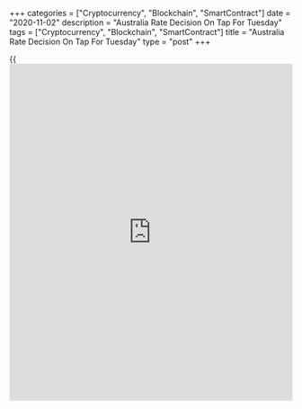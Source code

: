 +++
categories = ["Cryptocurrency", "Blockchain", "SmartContract"]
date = "2020-11-02"
description = "Australia Rate Decision On Tap For Tuesday"
tags = ["Cryptocurrency", "Blockchain", "SmartContract"]
title = "Australia Rate Decision On Tap For Tuesday"
type = "post"
+++

{{<iframe id="large-banner" src="https://www.bounty.group/#slide=6.0" width="100%" height="600" scrolling="no" style="border: 0px solid rgb(216, 221, 230); border-radius: 3px;">}}

The Reserve Bank of Australia will warp up its monetary [policy](https://www.fintechee.com/policy/) meeting
on Tuesday and then announce its decision on interest rates,
highlighting a light day for Asia-Pacific economic activity.

The RBA is expected to keep trim its benchmark lending rate by 15 basis
points, to 0.10 percent from 0.25 percent.

South Korea will provide October numbers for consumer prices, with
forecasts suggesting an increase of 0.5 percent on month and 0.7 percent
on year. That's down from 0.7 percent on month and 1.0 percent on year
in September.

The Philippines will see October results for the manufacturing PMI from
Markit Economics; in September, the index score was 50.1.

Finally, the [markets][1] in Japan are closed on Tuesday in observance
of Culture Day and will re-open on Wednesday.

For comments and feedback [contact](https://www.playgroundfx.com/contact/): editorial@rtt[news](https://www.letsplayfx.com/blog/forex-news-website/).com

[Economic News][2]

 **What parts of the world are seeing the best (and worst) economic
performances lately? Click[here][3] to check out our [Econ Scorecard][3]
and find out! See up-to-the-moment [ranking](https://www.playgroundfx.com/blog/crypto-exchange-ranking/)s for the best and worst
performers in [GDP][4], [unemployment rate][5], [inflation][6] and much
more.**

   1. www.rtt[news](https://www.letsplayfx.com/blog/forex-news-website/).com/Content/Markets.aspx
   2. www.rtt[news](https://www.letsplayfx.com/blog/forex-news-website/).com/Content/EconomicNews.aspx
   3. www.rtt[news](https://www.letsplayfx.com/blog/forex-news-website/).com/economic-scorecard/world-rank/retail-sales/highest-performance.aspx
   4. www.rtt[news](https://www.letsplayfx.com/blog/forex-news-website/).com/economic-scorecard/world-rank/GDP/highest-performance.aspx
   5. www.rtt[news](https://www.letsplayfx.com/blog/forex-news-website/).com/economic-scorecard/world-rank/unemployment-rate/lowest-performance.aspx
   6. www.rtt[news](https://www.letsplayfx.com/blog/forex-news-website/).com/economic-scorecard/world-rank/CPI/highest-performance.aspx
